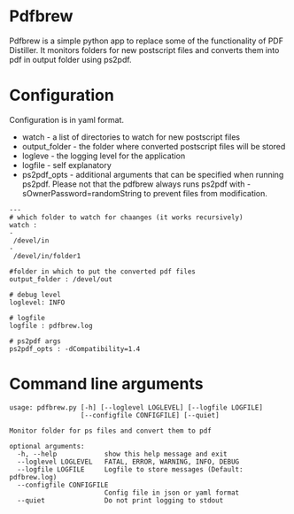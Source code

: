 # Pdfbrew
Pdfbrew is a simple python app to replace some of the functionality of PDF Distiller. It monitors folders for new postscript files and converts them into pdf in output folder using ps2pdf.

# Configuration
Configuration is in yaml format.
 * watch - a list of directories to watch for new postscript files
 * output_folder - the folder where converted postscript files will be stored
 * logleve - the logging level for the application
 * logfile - self explanatory
 * ps2pdf_opts - additional arguments that can be specified when running ps2pdf. Please not that the pdfbrew always runs ps2pdf with -sOwnerPassword=randomString to prevent files from modification.
 
 ```
 ---
# which folder to watch for chaanges (it works recursively)
watch :
 -
  /devel/in
 -
  /devel/in/folder1

#folder in which to put the converted pdf files
output_folder : /devel/out

# debug level
loglevel: INFO

# logfile
logfile : pdfbrew.log

# ps2pdf args
ps2pdf_opts : -dCompatibility=1.4
```
# Command line arguments

```
usage: pdfbrew.py [-h] [--loglevel LOGLEVEL] [--logfile LOGFILE]
                  [--configfile CONFIGFILE] [--quiet]

Monitor folder for ps files and convert them to pdf

optional arguments:
  -h, --help            show this help message and exit
  --loglevel LOGLEVEL   FATAL, ERROR, WARNING, INFO, DEBUG
  --logfile LOGFILE     Logfile to store messages (Default: pdfbrew.log)
  --configfile CONFIGFILE
                        Config file in json or yaml format
  --quiet               Do not print logging to stdout
```
